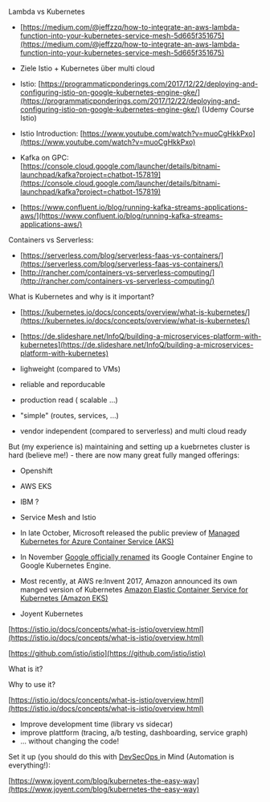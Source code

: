 Lambda vs Kubernetes

* [https://medium.com/@jeffzzq/how-to-integrate-an-aws-lambda-function-into-your-kubernetes-service-mesh-5d665f351675](https://medium.com/@jeffzzq/how-to-integrate-an-aws-lambda-function-into-your-kubernetes-service-mesh-5d665f351675)
* Ziele Istio + Kubernetes über multi cloud
* Istio: [https://programmaticponderings.com/2017/12/22/deploying-and-configuring-istio-on-google-kubernetes-engine-gke/](https://programmaticponderings.com/2017/12/22/deploying-and-configuring-istio-on-google-kubernetes-engine-gke/) \(Udemy Course Istio\)
* Istio Introduction: [https://www.youtube.com/watch?v=muoCgHkkPxo](https://www.youtube.com/watch?v=muoCgHkkPxo)
* Kafka on GPC: [https://console.cloud.google.com/launcher/details/bitnami-launchpad/kafka?project=chatbot-157819](https://console.cloud.google.com/launcher/details/bitnami-launchpad/kafka?project=chatbot-157819)

* [https://www.confluent.io/blog/running-kafka-streams-applications-aws/](https://www.confluent.io/blog/running-kafka-streams-applications-aws/)

Containers vs Serverless:

* [https://serverless.com/blog/serverless-faas-vs-containers/](https://serverless.com/blog/serverless-faas-vs-containers/)
* [http://rancher.com/containers-vs-serverless-computing/](http://rancher.com/containers-vs-serverless-computing/)

What is Kubernetes and why is it important?

* [https://kubernetes.io/docs/concepts/overview/what-is-kubernetes/](https://kubernetes.io/docs/concepts/overview/what-is-kubernetes/)

* [https://de.slideshare.net/InfoQ/building-a-microservices-platform-with-kubernetes](https://de.slideshare.net/InfoQ/building-a-microservices-platform-with-kubernetes)

* lighweight \(compared to VMs\)

* reliable and reporducable
* production read \( scalable ...\) 
* "simple" \(routes, services, ...\)
* vendor independent \(compared to serverless\) and multi cloud ready

But \(my experience is\) maintaining and setting up a kuebrnetes cluster is hard \(believe me!\) - there are now many great fully manged offerings:

* Openshift
* AWS EKS
* IBM ?
* Service Mesh and Istio
* In late October, Microsoft released the public preview of [Managed Kubernetes for Azure Container Service \(AKS\)](https://azure.microsoft.com/en-us/blog/introducing-azure-container-service-aks-managed-kubernetes-and-azure-container-registry-geo-replication/)

* In November [Google officially renamed](https://cloudplatform.googleblog.com/2017/11/introducing-Certified-Kubernetes-and-Google-Kubernetes-Engine.html) its Google Container Engine to Google Kubernetes Engine.

* Most recently, at AWS re:Invent 2017, Amazon announced its own manged version of Kubernetes [Amazon Elastic Container Service for Kubernetes \(Amazon EKS\)](https://aws.amazon.com/eks/)

* Joyent Kubernetes

[https://istio.io/docs/concepts/what-is-istio/overview.html](https://istio.io/docs/concepts/what-is-istio/overview.html)

[https://github.com/istio/istio](https://github.com/istio/istio)

What is it?

Why to use it?

[https://istio.io/docs/concepts/what-is-istio/overview.html](https://istio.io/docs/concepts/what-is-istio/overview.html)

* Improve development time \(library vs sidecar\)
* improve plattform \(tracing, a/b testing, dashboarding, service graph\) 
* ... without changing the code! 

Set it up \(you should do this with [DevSecOps ](/devsecops.md)in Mind \(Automation is everything!\):

[https://www.joyent.com/blog/kubernetes-the-easy-way](https://www.joyent.com/blog/kubernetes-the-easy-way)

